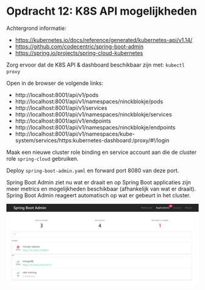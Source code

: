 # Opdracht 12: K8S API mogelijkheden

Achtergrond informatie:
- https://kubernetes.io/docs/reference/generated/kubernetes-api/v1.14/
- https://github.com/codecentric/spring-boot-admin
- https://spring.io/projects/spring-cloud-kubernetes

Zorg ervoor dat de K8S API & dashboard beschikbaar zijn met: `kubectl proxy`

Open in de browser de volgende links:
- http://localhost:8001/api/v1/pods
- http://localhost:8001/api/v1/namespaces/ninckblokje/pods
- http://localhost:8001/api/v1/services
- http://localhost:8001/api/v1/namespaces/ninckblokje/services
- http://localhost:8001/api/v1/endpoints
- http://localhost:8001/api/v1/namespaces/ninckblokje/endpoints
- http://localhost:8001/api/v1/namespaces/kube-system/services/https:kubernetes-dashboard:/proxy/#!/login

Maak een nieuwe cluster role binding en service account aan die de cluster role `spring-cloud` gebruiken.

Deploy `spring-boot-admin.yaml` en forward port 8080 van deze port.

Spring Boot Admin ziet nu wat er draait en op Spring Boot applicaties zijn meer metrics en mogelijkheden beschikbaar (afhankelijk van wat er draait). Spring Boot Admin reageert automatisch op wat er gebeurt in het cluster.

![](../assets/spring-boot-admin.png)